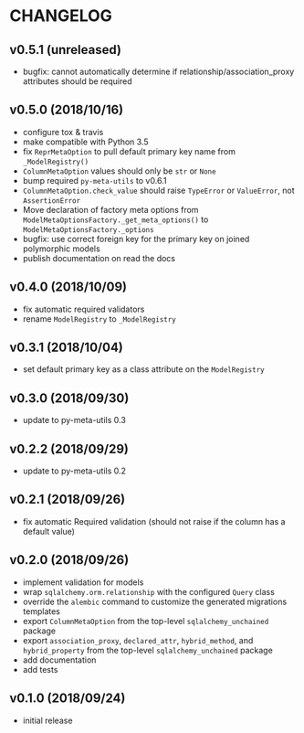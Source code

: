 # CHANGELOG

## v0.5.1 (unreleased)

- bugfix: cannot automatically determine if relationship/association_proxy attributes should be required

## v0.5.0 (2018/10/16)

- configure tox & travis
- make compatible with Python 3.5
- fix `ReprMetaOption` to pull default primary key name from `_ModelRegistry()`
- `ColumnMetaOption` values should only be `str` or `None`
- bump required `py-meta-utils` to v0.6.1
- `ColumnMetaOption.check_value` should raise `TypeError` or `ValueError`, not `AssertionError`
- Move declaration of factory meta options from `ModelMetaOptionsFactory._get_meta_options()` to `ModelMetaOptionsFactory._options`
- bugfix: use correct foreign key for the primary key on joined polymorphic models
- publish documentation on read the docs

## v0.4.0 (2018/10/09)

- fix automatic required validators
- rename `ModelRegistry` to `_ModelRegistry`

## v0.3.1 (2018/10/04)

- set default primary key as a class attribute on the `ModelRegistry`

## v0.3.0 (2018/09/30)

- update to py-meta-utils 0.3

## v0.2.2 (2018/09/29)

- update to py-meta-utils 0.2

## v0.2.1 (2018/09/26)

- fix automatic Required validation (should not raise if the column has a default value)

## v0.2.0 (2018/09/26)

- implement validation for models
- wrap `sqlalchemy.orm.relationship` with the configured `Query` class
- override the `alembic` command to customize the generated migrations templates
- export `ColumnMetaOption` from the top-level `sqlalchemy_unchained` package
- export `association_proxy`, `declared_attr`, `hybrid_method`, and `hybrid_property` from the top-level `sqlalchemy_unchained` package
- add documentation
- add tests

## v0.1.0 (2018/09/24)

- initial release
